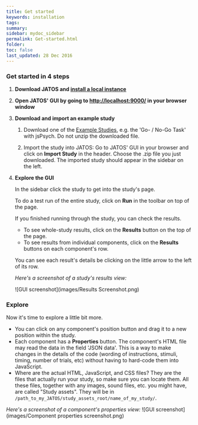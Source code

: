 ```yaml
---
title: Get started
keywords: installation
tags:
summary:
sidebar: mydoc_sidebar
permalink: Get-started.html
folder:
toc: false
last_updated: 28 Dec 2016
---
```


### Get started in 4 steps

1. **Download JATOS and [install a local instance](Installation.html#easy-installation-on-your-local-computer)**

1. **Open JATOS' GUI by going to <a href="http://localhost:9000/" target="_blank">http://localhost:9000/</a> in your browser window**

1. **Download and import an example study**

   1. Download one of the [Example Studies](http://www.jatos.org/Example-Studies.html), e.g. the 'Go- / No-Go Task' with jsPsych. Do not unzip the downloaded file. 

   1. Import the study into JATOS: Go to JATOS' GUI in your browser and click on **Import Study** in the header. Choose the .zip file you just downloaded. The imported study should appear in the sidebar on the left.

1. **Explore the GUI**

   In the sidebar click the study to get into the study's page. 

   To do a test run of the entire study, click on **Run** in the toolbar on top of the page.

   If you finished running through the study, you can check the results.
   
   * To see whole-study results, click on the **Results** button on the top of the page.
   * To see results from individual components, click on the **Results** buttons on each component's row.

   You can see each result's details be clicking on the little arrow to the left of its row.

   _Here's a screenshot of a study's results view:_

   ![GUI screenshot](images/Results Screenshot.png)

### Explore

Now it's time to explore a little bit more.

* You can click on any component's position button and drag it to a new position within the study. 
* Each component has a **Properties** button. The component's HTML file may read the data in the field 'JSON data'. This is a way to make changes in the details of the code (wording of instructions, stimuli, timing, number of trials, etc) without having to hard-code them into JavaScript. 
* Where are the actual HTML, JavaScript, and CSS files? They are the files that actually run your study, so make sure you can locate them. All these files, together with any images, sound files, etc. you might have, are called "Study assets". They will be in `/path_to_my_JATOS/study_assets_root/name_of_my_study/`.

_Here's a screenshot of a component's properties view:_
![GUI screenshot](images/Component properties screenshot.png)

